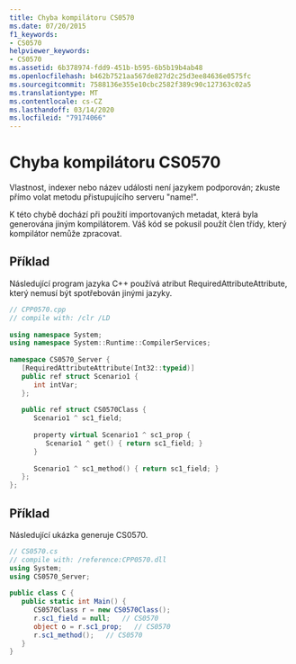 ```yaml
---
title: Chyba kompilátoru CS0570
ms.date: 07/20/2015
f1_keywords:
- CS0570
helpviewer_keywords:
- CS0570
ms.assetid: 6b378974-fdd9-451b-b595-6b5b19b4ab48
ms.openlocfilehash: b462b7521aa567de827d2c25d3ee84636e0575fc
ms.sourcegitcommit: 7588136e355e10cbc2582f389c90c127363c02a5
ms.translationtype: MT
ms.contentlocale: cs-CZ
ms.lasthandoff: 03/14/2020
ms.locfileid: "79174066"
---
```

# <a name="compiler-error-cs0570"></a>Chyba kompilátoru CS0570
Vlastnost, indexer nebo název události není jazykem podporován; zkuste přímo volat metodu přistupujícího serveru "name!".  
  
 K této chybě dochází při použití importovaných metadat, která byla generována jiným kompilátorem. Váš kód se pokusil použít člen třídy, který kompilátor nemůže zpracovat.  
  
## <a name="example"></a>Příklad  
 Následující program jazyka C++ používá atribut RequiredAttributeAttribute, který nemusí být spotřebován jinými jazyky.  
  
```cpp
// CPP0570.cpp  
// compile with: /clr /LD  
  
using namespace System;  
using namespace System::Runtime::CompilerServices;  
  
namespace CS0570_Server {  
   [RequiredAttributeAttribute(Int32::typeid)]
   public ref struct Scenario1 {  
      int intVar;  
   };  
  
   public ref struct CS0570Class {  
      Scenario1 ^ sc1_field;  
  
      property virtual Scenario1 ^ sc1_prop {  
         Scenario1 ^ get() { return sc1_field; }  
      }  
  
      Scenario1 ^ sc1_method() { return sc1_field; }  
   };  
};  
```  
  
## <a name="example"></a>Příklad  
 Následující ukázka generuje CS0570.  
  
```csharp  
// CS0570.cs  
// compile with: /reference:CPP0570.dll  
using System;  
using CS0570_Server;  
  
public class C {  
   public static int Main() {  
      CS0570Class r = new CS0570Class();  
      r.sc1_field = null;   // CS0570  
      object o = r.sc1_prop;   // CS0570  
      r.sc1_method();   // CS0570  
   }  
}  
```
